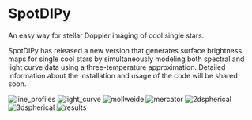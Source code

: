 # SpotDIPy
An easy way for stellar Doppler imaging of cool single stars.

SpotDIPy has released a new version that generates surface brightness maps for single cool stars by simultaneously modeling both spectral and light curve data using a three-temperature approximation. Detailed information about the installation and usage of the code will be shared soon.


![line_profiles](https://github.com/EnginBahar/SpotDIPy/assets/122885382/b7701307-0c5b-4761-8b54-2a1b94c17228|width="10%")
![light_curve](https://github.com/EnginBahar/SpotDIPy/assets/122885382/2365a668-40bc-403d-aef6-f5eed17c8c4a)
![mollweide](https://github.com/EnginBahar/SpotDIPy/assets/122885382/b47c05ae-1f48-4ebe-9cee-c78fc8509156)
![mercator](https://github.com/EnginBahar/SpotDIPy/assets/122885382/c5255fb6-126b-4b20-973b-9dcfdae615ab)
![2dspherical](https://github.com/EnginBahar/SpotDIPy/assets/122885382/bf52cef5-3ee0-4401-bc72-ac829b076195)
![3dspherical](https://github.com/EnginBahar/SpotDIPy/assets/122885382/87901edb-2892-4e78-b043-4d9d8d9d5145)
![results](https://github.com/EnginBahar/SpotDIPy/assets/122885382/cf50ca96-0a0e-46bc-82e7-6c084f114fc6)
